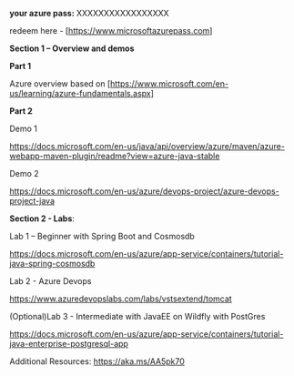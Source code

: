 **your azure pass:** XXXXXXXXXXXXXXXXX

redeem here - [https://www.microsoftazurepass.com]

 

**Section 1 – Overview and demos**

**Part 1**

Azure overview based on [https://www.microsoft.com/en-us/learning/azure-fundamentals.aspx]
 

**Part 2**

Demo 1

https://docs.microsoft.com/en-us/java/api/overview/azure/maven/azure-webapp-maven-plugin/readme?view=azure-java-stable

Demo 2

https://docs.microsoft.com/en-us/azure/devops-project/azure-devops-project-java 

 

**Section 2 - Labs**:

Lab 1 – Beginner with Spring Boot and Cosmosdb

https://docs.microsoft.com/en-us/azure/app-service/containers/tutorial-java-spring-cosmosdb

Lab 2 - Azure Devops

https://www.azuredevopslabs.com/labs/vstsextend/tomcat

(Optional)Lab 3  - Intermediate with JavaEE on Wildfly with PostGres

https://docs.microsoft.com/en-us/azure/app-service/containers/tutorial-java-enterprise-postgresql-app

Additional Resources:
https://aka.ms/AA5pk70
